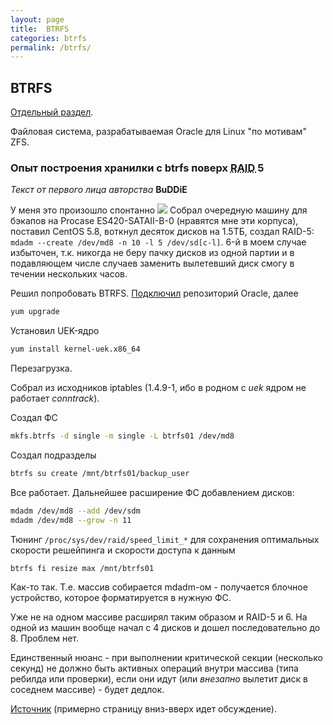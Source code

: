 ```yaml
---
layout: page
title:  BTRFS
categories: btrfs
permalink: /btrfs/
---
```


## BTRFS

[Отдельный раздел](/btrfs/).

Файловая система, разрабатываемая Oracle для Linux "по мотивам" ZFS.

### Опыт построения хранилки с btrfs поверх <abbr title="Redundant Array of Inexpensive Disks">RAID </abbr>5

_Текст от первого лица авторства_ **BuDDiE**

У меня это произошло спонтанно ![](http://forum.ixbt.com/wink.gif) Собрал очередную машину для бэкапов на
Procase ES420-SATAII-B-0 (нравятся мне эти корпуса), поставил CentOS 5.8, воткнул десяток дисков
на 1.5ТБ, создал RAID-5: ```mdadm --create /dev/md8 -n 10 -l 5 /dev/sd[c-l]```.
6-й в моем случае избыточен, т.к. никогда не беру пачку дисков из одной партии и в подавляющем числе случаев
заменить вылетевший диск смогу в течении нескольких часов.

Решил попробовать BTRFS.
[Подключил](http://stan1slav.blogspot.com/2010/08/yum-oracle-enterprise-linux.html) репозиторий Oracle,
далее

```sh
yum upgrade
```

Установил UEK-ядро

```sh
yum install kernel-uek.x86_64
```

Перезагрузка.

Cобрал из исходников iptables (1.4.9-1, ибо в родном с _uek_ ядром не работает _conntrack_).

Cоздал ФС

```sh
mkfs.btrfs -d single -m single -L btrfs01 /dev/md8
```

Cоздал подразделы

```sh
btrfs su create /mnt/btrfs01/backup_user
```

Все работает. Дальнейшее расширение ФС добавлением дисков:

```sh
mdadm /dev/md8 --add /dev/sdm
mdadm /dev/md8 --grow -n 11
```

Тюнинг ```/proc/sys/dev/raid/speed_limit_*``` для сохранения оптимальных скорости решейпинга и скорости доступа к данным

```sh
btrfs fi resize max /mnt/btrfs01
```

Как-то так. Т.е. массив собирается mdadm-ом - получается блочное устройство, которое форматируется в нужную ФС.

Уже не на одном массиве расширял таким образом и RAID-5 и 6.
На одной из машин вообще начал с 4 дисков и дошел последовательно до 8.
Проблем нет.

Единственный нюанс - при выполнении критической секции (несколько секунд)
не должно быть активных операций внутри массива (типа ребилда или проверки),
если они идут (или _внезапно_ вылетит диск в соседнем массиве) - будет дедлок.

[Источник](http://forum.ixbt.com/topic.cgi?id=11:44215:2923#2923) (примерно страницу вниз-вверх идет обсуждение).
